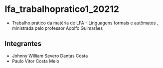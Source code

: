 # lfa_trabalhopratico1_20212

- Trabalho prático da matéria de LFA - Linguagens formais e autômatos , ministrada pelo professor Adolfo Guimarães

## Integrantes

- Johnny William Severo Dantas Costa
- Paulo Vitor Costa Melo
